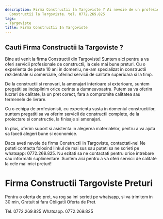 ```yaml
---
description: Firma Constructii la Targoviste ? Ai nevoie de un profesionist in Firma
  Constructii la Targoviste. tel. 0772.269.825
tags:
- Targoviste
title: Firma Constructii In Targoviste
---
```



## Cauti Firma Constructii la Targoviste ?


Bine ati venit la firma Constructii din Targoviste! Suntem aici pentru a va oferi servicii profesionale de constructii, la cele mai bune preturi. Cu o experienta de peste 10 ani in domeniu, ne-am specializat in constructii rezidentiale si comerciale, oferind servicii de calitate superioara si la timp.

De la constructii si renovari, la amenajari interioare si exterioare, suntem pregatiti sa indeplinim orice cerinta a dumneavoastra. Putem sa va oferim lucrari de calitate, la un pret corect, fara a compromite calitatea sau termenele de livrare.

Cu o echipa de profesionisti, cu experienta vasta in domeniul constructiilor, suntem pregatiti sa va oferim servicii de constructii complete, de la proiectare si constructie, la finisaje si amenajari.

In plus, oferim suport si asistenta in alegerea materialelor, pentru a va ajuta sa faceti alegeri bune si economice.

Daca aveti nevoie de firma Constructii in Targoviste, contactati-ne! Ne puteti contacta folosind linkul de mai sus sau puteti sa ne scrieti pe whatsapp: 0772.269.825. Nu ezitati sa ne contactati pentru orice intrebare sau informatii suplimentare. Suntem aici pentru a va oferi servicii de calitate la cele mai mici preturi!

# Firma Constructii Targoviste Preturi
Pentru o oferta de pret, va rog sa imi scrieti pe whatsapp, si va trimitem in 30 min, Gratuit si fara Obligatii Oferta de Pret.

Tel. 0772.269.825
Whatsapp. 0772.269.825